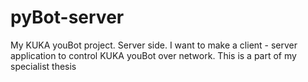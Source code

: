 # pyBot-server
My KUKA youBot project. Server side.
I want to make a client - server application to control KUKA youBot over network.
This is a part of my specialist thesis
